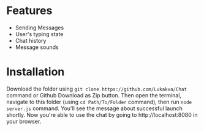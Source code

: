 # Features
* Sending Messages
* User's typing state
* Chat history
* Message sounds

# Installation
Download the folder using ``git clone https://github.com/Lukakva/Chat`` command or Github Download as Zip button. Then open the terminal, navigate to this folder (using ``cd Path/To/Folder`` command), then run ``node server.js`` command. You'll see the message about successful launch shortly. Now you're able to use the chat by going to http://localhost:8080 in your browser.